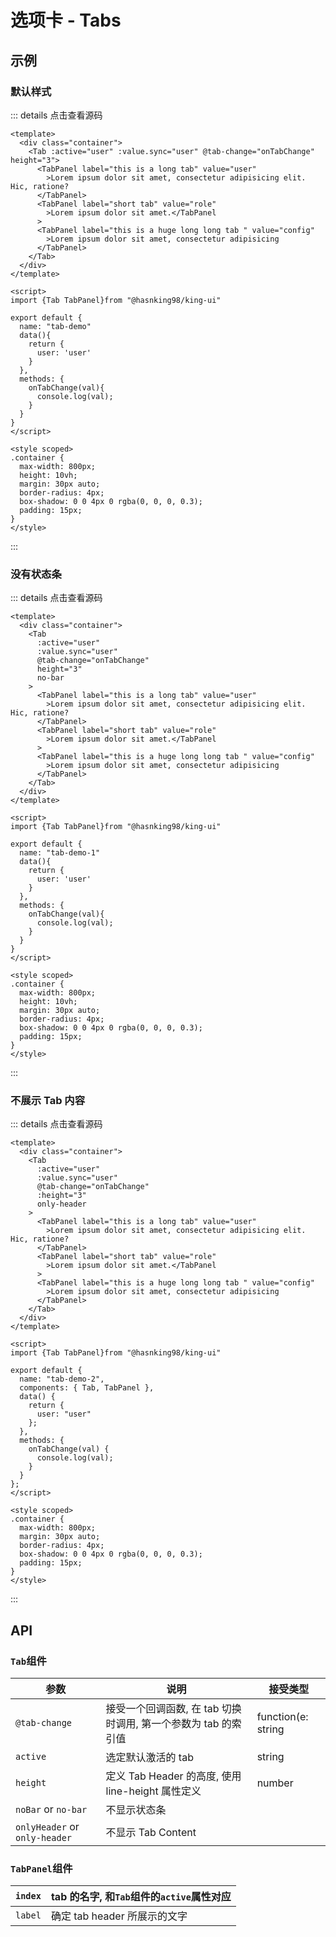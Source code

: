 # 选项卡 - Tabs

## 示例

### 默认样式

<ClientOnly>
  <tab-demo></tab-demo>
</ClientOnly>

::: details 点击查看源码

```vue
<template>
  <div class="container">
    <Tab :active="user" :value.sync="user" @tab-change="onTabChange" height="3">
      <TabPanel label="this is a long tab" value="user"
        >Lorem ipsum dolor sit amet, consectetur adipisicing elit. Hic, ratione?
      </TabPanel>
      <TabPanel label="short tab" value="role"
        >Lorem ipsum dolor sit amet.</TabPanel
      >
      <TabPanel label="this is a huge long long tab " value="config"
        >Lorem ipsum dolor sit amet, consectetur adipisicing
      </TabPanel>
    </Tab>
  </div>
</template>

<script>
import {Tab TabPanel}from "@hasnking98/king-ui"

export default {
  name: "tab-demo"
  data(){
    return {
      user: 'user'
    }
  },
  methods: {
    onTabChange(val){
      console.log(val);
    }
  }
}
</script>

<style scoped>
.container {
  max-width: 800px;
  height: 10vh;
  margin: 30px auto;
  border-radius: 4px;
  box-shadow: 0 0 4px 0 rgba(0, 0, 0, 0.3);
  padding: 15px;
}
</style>
```

:::

### 没有状态条

<ClientOnly>
  <tab-demo-1></tab-demo-1>
</ClientOnly>

::: details 点击查看源码

```vue
<template>
  <div class="container">
    <Tab
      :active="user"
      :value.sync="user"
      @tab-change="onTabChange"
      height="3"
      no-bar
    >
      <TabPanel label="this is a long tab" value="user"
        >Lorem ipsum dolor sit amet, consectetur adipisicing elit. Hic, ratione?
      </TabPanel>
      <TabPanel label="short tab" value="role"
        >Lorem ipsum dolor sit amet.</TabPanel
      >
      <TabPanel label="this is a huge long long tab " value="config"
        >Lorem ipsum dolor sit amet, consectetur adipisicing
      </TabPanel>
    </Tab>
  </div>
</template>

<script>
import {Tab TabPanel}from "@hasnking98/king-ui"

export default {
  name: "tab-demo-1"
  data(){
    return {
      user: 'user'
    }
  },
  methods: {
    onTabChange(val){
      console.log(val);
    }
  }
}
</script>

<style scoped>
.container {
  max-width: 800px;
  height: 10vh;
  margin: 30px auto;
  border-radius: 4px;
  box-shadow: 0 0 4px 0 rgba(0, 0, 0, 0.3);
  padding: 15px;
}
</style>
```

:::

### 不展示 Tab 内容

<ClientOnly>
  <tab-demo-2></tab-demo-2>
</ClientOnly>

::: details 点击查看源码

```vue
<template>
  <div class="container">
    <Tab
      :active="user"
      :value.sync="user"
      @tab-change="onTabChange"
      :height="3"
      only-header
    >
      <TabPanel label="this is a long tab" value="user"
        >Lorem ipsum dolor sit amet, consectetur adipisicing elit. Hic, ratione?
      </TabPanel>
      <TabPanel label="short tab" value="role"
        >Lorem ipsum dolor sit amet.</TabPanel
      >
      <TabPanel label="this is a huge long long tab " value="config"
        >Lorem ipsum dolor sit amet, consectetur adipisicing
      </TabPanel>
    </Tab>
  </div>
</template>

<script>
import {Tab TabPanel}from "@hasnking98/king-ui"

export default {
  name: "tab-demo-2",
  components: { Tab, TabPanel },
  data() {
    return {
      user: "user"
    };
  },
  methods: {
    onTabChange(val) {
      console.log(val);
    }
  }
};
</script>

<style scoped>
.container {
  max-width: 800px;
  margin: 30px auto;
  border-radius: 4px;
  box-shadow: 0 0 4px 0 rgba(0, 0, 0, 0.3);
  padding: 15px;
}
</style>
```

:::

## API

### `Tab`组件

| 参数                          | 说明                                                           | 接受类型           |
| ----------------------------- | -------------------------------------------------------------- | ------------------ |
| `@tab-change`                 | 接受一个回调函数, 在 tab 切换时调用, 第一个参数为 tab 的索引值 | function(e: string | number) |
| `active`                      | 选定默认激活的 tab                                             | string             | number |
| `height`                      | 定义 Tab Header 的高度, 使用 line-height 属性定义              | number             |
| `noBar` or `no-bar`           | 不显示状态条                                                   |                    |
| `onlyHeader` or `only-header` | 不显示 Tab Content                                             |                    |

### `TabPanel`组件

| `index` | tab 的名字, 和`Tab`组件的`active`属性对应 |
| ------- | ----------------------------------------- |
| `label` | 确定 tab header 所展示的文字              |
